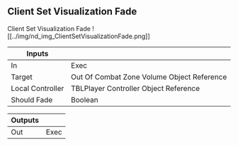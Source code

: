 ## Client Set Visualization Fade
Client Set Visualization Fade
![[../img/nd_img_ClientSetVisualizationFade.png]]

|Inputs||
|--|--|
| In | Exec |
| Target | Out Of Combat Zone Volume Object Reference |
| Local Controller | TBLPlayer Controller Object Reference |
| Should Fade | Boolean |

|Outputs||
|--|--|
| Out | Exec |
